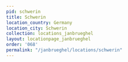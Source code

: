 ```yaml
---
pid: schwerin
title: Schwerin
location_country: Germany
location_city: Schwerin
collection: locations_janbrueghel
layout: locationpage_janbrueghel
order: '068'
permalink: "/janbrueghel/locations/schwerin"
---
```


